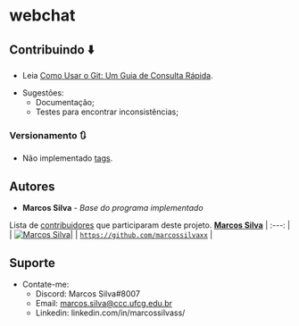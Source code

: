 # webchat

## Contribuindo :arrow_down:

- Leia [Como Usar o Git: Um Guia de Consulta Rápida](https://www.digitalocean.com/community/tutorials/como-usar-o-git-um-guia-de-consulta-rapida-pt).

* Sugestões:
  - Documentação;
  - Testes para encontrar inconsistências;

### Versionamento 🔃

* Não implementado [tags](https://github.com/marcossilvaxx/webchat/tags). 

## Autores

* **Marcos Silva** - *Base do programa implementado*

Lista de [contribuidores](https://github.com/marcossilvaxx/webchat/contributors) que participaram deste projeto.
<a href="https://github.com/marcossilvaxx" target="_blank">**Marcos Silva**</a> 
| :---: |
| [![Marcos Silva](https://avatars1.githubusercontent.com/u/20626761?s=200&u=3c6268b8f5ed533fc116536f1a20fdf46c5edc93&v=4)](https://github.com/marcossilvaxx)|
| <a href="https://github.com/marcossilvaxx" target="_blank">`https://github.com/marcossilvaxx`</a> |

## Suporte

* Contate-me:
  - Discord: Marcos Silva#8007
  - Email: marcos.silva@ccc.ufcg.edu.br
  - Linkedin: linkedin.com/in/marcossilvass/
